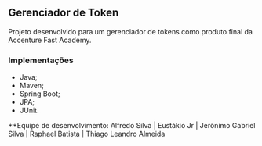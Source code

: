 ## Gerenciador de Token

Projeto desenvolvido para um gerenciador de tokens como produto final da Accenture Fast Academy.

### Implementações

* Java;
* Maven;
* Spring Boot;
* JPA;
* JUnit.

**Equipe de desenvolvimento: Alfredo Silva | Eustákio Jr | Jerônimo Gabriel Silva | Raphael Batista | Thiago Leandro Almeida
